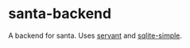 # santa-backend

A backend for santa.
Uses [servant](https://www.servant.dev/) and [sqlite-simple](https://github.com/nurpax/sqlite-simple).
